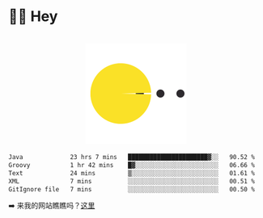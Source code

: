 
# 👋🏻 Hey
<div align="center">
	<br>
	<img src="https://raw.githubusercontent.com/Aniket965/Aniket965/master/pacman.svg?sanitize=true" width="200" height="200">
	<br>
</div>

<!--START_SECTION:waka-->
```text
Java             23 hrs 7 mins   ██████████████████████▓░░   90.52 % 
Groovy           1 hr 42 mins    █▓░░░░░░░░░░░░░░░░░░░░░░░   06.66 % 
Text             24 mins         ▒░░░░░░░░░░░░░░░░░░░░░░░░   01.61 % 
XML              7 mins          ░░░░░░░░░░░░░░░░░░░░░░░░░   00.51 % 
GitIgnore file   7 mins          ░░░░░░░░░░░░░░░░░░░░░░░░░   00.50 % 
```
<!--END_SECTION:waka-->

 ➡️  来我的网站瞧瞧吗？[这里](https://www.shaolongfei.com)
